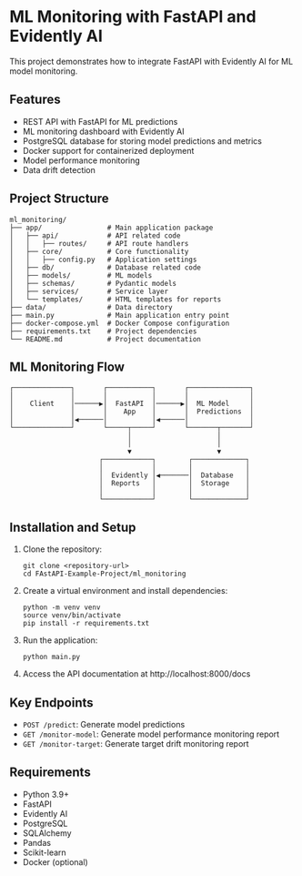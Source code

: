 # ML Monitoring with FastAPI and Evidently AI

This project demonstrates how to integrate FastAPI with Evidently AI for ML model monitoring.

## Features

- REST API with FastAPI for ML predictions
- ML monitoring dashboard with Evidently AI
- PostgreSQL database for storing model predictions and metrics
- Docker support for containerized deployment
- Model performance monitoring
- Data drift detection

## Project Structure

```
ml_monitoring/
├── app/                # Main application package
│   ├── api/            # API related code
│   │   ├── routes/     # API route handlers
│   ├── core/           # Core functionality
│   │   ├── config.py   # Application settings
│   ├── db/             # Database related code
│   ├── models/         # ML models
│   ├── schemas/        # Pydantic models
│   ├── services/       # Service layer
│   └── templates/      # HTML templates for reports
├── data/               # Data directory
├── main.py             # Main application entry point
├── docker-compose.yml  # Docker Compose configuration
├── requirements.txt    # Project dependencies
└── README.md           # Project documentation
```

## ML Monitoring Flow

```
┌──────────────┐       ┌───────────┐       ┌───────────────┐       
│              │       │           │       │               │       
│    Client    │──────▶│  FastAPI  │──────▶│  ML Model     │       
│              │       │    App    │       │  Predictions  │       
│              │◀──────│           │◀──────│               │       
└──────────────┘       └─────┬─────┘       └───────┬───────┘       
                             │                     │                
                             │                     │                
                             ▼                     ▼                
                      ┌────────────┐        ┌─────────────┐        
                      │            │        │             │        
                      │  Evidently │◀───────│  Database   │        
                      │  Reports   │        │  Storage    │        
                      │            │        │             │        
                      └────────────┘        └─────────────┘        
```

## Installation and Setup

1. Clone the repository:
   ```
   git clone <repository-url>
   cd FAstAPI-Example-Project/ml_monitoring
   ```

2. Create a virtual environment and install dependencies:
   ```
   python -m venv venv
   source venv/bin/activate
   pip install -r requirements.txt
   ```

3. Run the application:
   ```
   python main.py
   ```

4. Access the API documentation at http://localhost:8000/docs

## Key Endpoints

- `POST /predict`: Generate model predictions
- `GET /monitor-model`: Generate model performance monitoring report
- `GET /monitor-target`: Generate target drift monitoring report

## Requirements

- Python 3.9+
- FastAPI
- Evidently AI
- PostgreSQL
- SQLAlchemy
- Pandas
- Scikit-learn
- Docker (optional)